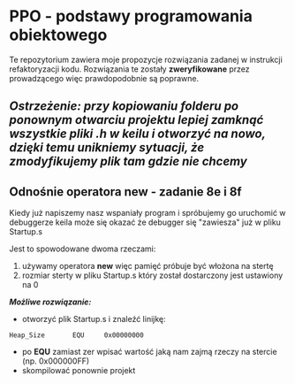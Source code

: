 # PPO - podstawy programowania obiektowego

Te repozytorium zawiera moje propozycje rozwiązania zadanej w instrukcji refaktoryzacji kodu.
Rozwiązania te zostały **zweryfikowane** przez prowadzącego więc prawdopodobnie są poprawne.

## *Ostrzeżenie: przy kopiowaniu folderu po ponownym otwarciu projektu lepiej zamknąć wszystkie pliki .h w keilu i otworzyć na nowo, dzięki temu unikniemy sytuacji, że zmodyfikujemy plik tam gdzie nie chcemy*

## Odnośnie operatora new - zadanie 8e i 8f
Kiedy już napiszemy nasz wspaniały program i spróbujemy go uruchomić w debuggerze keila może się okazać że debugger się "zawiesza" już w pliku Startup.s

Jest to spowodowane dwoma rzeczami:
1. używamy operatora **new** więc pamięć próbuje być włożona na stertę
2. rozmiar sterty w pliku Startup.s który został dostarczony jest ustawiony na 0

***Możliwe rozwiązanie:***
- otworzyć plik Startup.s i znaleźć linijkę:
```
Heap_Size       EQU     0x00000000
```
- po **EQU** zamiast zer wpisać wartość jaką nam zajmą rzeczy na stercie (np. 0x000000FF)
- skompilować ponownie projekt